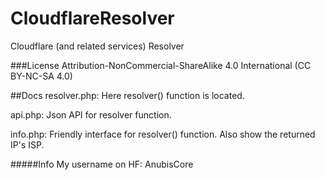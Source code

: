 # CloudflareResolver
Cloudflare (and related services) Resolver

###License
Attribution-NonCommercial-ShareAlike 4.0 International (CC BY-NC-SA 4.0)

##Docs
resolver.php: Here resolver() function is located.

api.php: Json API for resolver function.

info.php: Friendly interface for resolver() function. Also show the returned IP's ISP.

#####Info
My username on HF: AnubisCore
